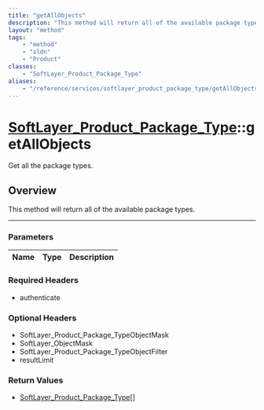 ```yaml
---
title: "getAllObjects"
description: "This method will return all of the available package types."
layout: "method"
tags:
    - "method"
    - "sldn"
    - "Product"
classes:
    - "SoftLayer_Product_Package_Type"
aliases:
    - "/reference/services/softlayer_product_package_type/getAllObjects"
---
```

# [SoftLayer_Product_Package_Type](/reference/services/SoftLayer_Product_Package_Type)::getAllObjects


Get all the package types.


## Overview 
This method will return all of the available package types. 

-----

### Parameters 
|Name | Type | Description |
| --- | --- | --- |


### Required Headers
* authenticate


### Optional Headers
* SoftLayer_Product_Package_TypeObjectMask
* SoftLayer_ObjectMask
* SoftLayer_Product_Package_TypeObjectFilter
* resultLimit

### Return Values
* <a href='/reference/datatypes/SoftLayer_Product_Package_Type'>SoftLayer_Product_Package_Type[] </a>





